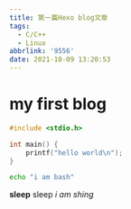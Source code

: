 ```yaml
---
title: 第一篇Hexo blog文章
tags:
  - C/C++
  - Linux
abbrlink: '9556'
date: 2021-10-09 13:20:53
---
```

# my first blog
```c
#include <stdio.h>

int main() {
	printf("hello world\n");
}
```

```bash
echo "i am bash"
```

**sleep**  sleep
*i am shing* 
